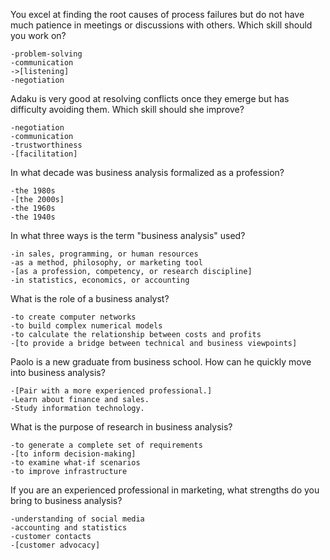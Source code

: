 You excel at finding the root causes of process failures but do not have much patience in meetings or discussions with others. Which skill should you work on?

    -problem-solving
    -communication
    ->[listening]
    -negotiation




Adaku is very good at resolving conflicts once they emerge but has difficulty avoiding them. Which skill should she improve?

    -negotiation
    -communication
    -trustworthiness
    -[facilitation]


In what decade was business analysis formalized as a profession?

    -the 1980s
    -[the 2000s]
    -the 1960s
    -the 1940s




In what three ways is the term "business analysis" used?

    -in sales, programming, or human resources
    -as a method, philosophy, or marketing tool
    -[as a profession, competency, or research discipline]
    -in statistics, economics, or accounting





What is the role of a business analyst?

    -to create computer networks
    -to build complex numerical models
    -to calculate the relationship between costs and profits
    -[to provide a bridge between technical and business viewpoints]




Paolo is a new graduate from business school. How can he quickly move into business analysis?

    -[Pair with a more experienced professional.]
    -Learn about finance and sales.
    -Study information technology.





What is the purpose of research in business analysis?

    -to generate a complete set of requirements
    -[to inform decision-making]
    -to examine what-if scenarios
    -to improve infrastructure







If you are an experienced professional in marketing, what strengths do you bring to business analysis?

    -understanding of social media
    -accounting and statistics
    -customer contacts
    -[customer advocacy]
